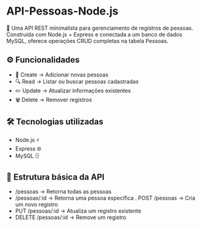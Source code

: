 # API-Pessoas-Node.js
🚀 Uma API REST minimalista para gerenciamento de registros de pessoas.
Construída com Node.js + Express e conectada a um banco de dados MySQL, oferece operações CRUD completas na tabela Pessoas.

## ⚙️ Funcionalidades

- 📝 Create → Adicionar novas pessoas
- 🔍 Read → Listar ou buscar pessoas cadastradas
- ✏️ Update → Atualizar informações existentes
- 🗑️ Delete → Remover registros

## 🛠️ Tecnologias utilizadas

- Node.js ⚡
- Express 🌐
- MySQL 🗄️

## 📂 Estrutura básica da API

- /pessoas → Retorna todas as pessoas
- /pessoas/:id → Retorna uma pessoa específica
. POST /pessoas → Cria um novo registro
- PUT /pessoas/:id → Atualiza um registro existente
- DELETE /pessoas/:id → Remove um registro
